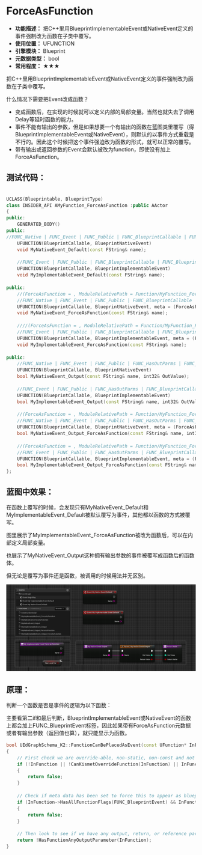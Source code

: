 ﻿# ForceAsFunction

- **功能描述：** 把C++里用BlueprintImplementableEvent或NativeEvent定义的事件强制改为函数在子类中覆写。
- **使用位置：** UFUNCTION
- **引擎模块：** Blueprint
- **元数据类型：** bool
- **常用程度：** ★★★

把C++里用BlueprintImplementableEvent或NativeEvent定义的事件强制改为函数在子类中覆写。

什么情况下需要把Event改成函数？

- 变成函数后，在实现的时候就可以定义内部的局部变量。当然也就失去了调用Delay等延时函数的能力。
- 事件不能有输出的参数，但是如果想要一个有输出的函数在蓝图类里覆写（得BlueprintImplementableEvent或NativeEvent），则默认的以事件方式重载是不行的。因此这个时候把这个事件强迫改为函数的形式，就可以正常的覆写。
- 带有输出或返回参数的Event会默认被改为function，即使没有加上ForceAsFunction。

## 测试代码：

```cpp

UCLASS(Blueprintable, BlueprintType)
class INSIDER_API AMyFunction_ForceAsFunction :public AActor
{
public:
	GENERATED_BODY()
public:
//FUNC_Native | FUNC_Event | FUNC_Public | FUNC_BlueprintCallable | FUNC_BlueprintEvent
	UFUNCTION(BlueprintCallable, BlueprintNativeEvent)
	void MyNativeEvent_Default(const FString& name);

	//FUNC_Event | FUNC_Public | FUNC_BlueprintCallable | FUNC_BlueprintEvent
	UFUNCTION(BlueprintCallable, BlueprintImplementableEvent)
	void MyImplementableEvent_Default(const FString& name);

public:
	//(ForceAsFunction = , ModuleRelativePath = Function/MyFunction_ForceAsFunction.h)
	//FUNC_Native | FUNC_Event | FUNC_Public | FUNC_BlueprintCallable | FUNC_BlueprintEvent
	UFUNCTION(BlueprintCallable, BlueprintNativeEvent, meta = (ForceAsFunction))
	void MyNativeEvent_ForceAsFunction(const FString& name);

	////(ForceAsFunction = , ModuleRelativePath = Function/MyFunction_ForceAsFunction.h)
	//FUNC_Event | FUNC_Public | FUNC_BlueprintCallable | FUNC_BlueprintEvent
	UFUNCTION(BlueprintCallable, BlueprintImplementableEvent, meta = (ForceAsFunction))
	void MyImplementableEvent_ForceAsFunction(const FString& name);

public:
	//FUNC_Native | FUNC_Event | FUNC_Public | FUNC_HasOutParms | FUNC_BlueprintCallable | FUNC_BlueprintEvent
	UFUNCTION(BlueprintCallable, BlueprintNativeEvent)
	bool MyNativeEvent_Output(const FString& name, int32& OutValue);

	//FUNC_Event | FUNC_Public | FUNC_HasOutParms | FUNC_BlueprintCallable | FUNC_BlueprintEvent
	UFUNCTION(BlueprintCallable, BlueprintImplementableEvent)
	bool MyImplementableEvent_Output(const FString& name, int32& OutValue);

	//(ForceAsFunction = , ModuleRelativePath = Function/MyFunction_ForceAsFunction.h)
	//FUNC_Native | FUNC_Event | FUNC_Public | FUNC_HasOutParms | FUNC_BlueprintCallable | FUNC_BlueprintEvent
	UFUNCTION(BlueprintCallable, BlueprintNativeEvent, meta = (ForceAsFunction))
	bool MyNativeEvent_Output_ForceAsFunction(const FString& name, int32& OutValue);

	//(ForceAsFunction = , ModuleRelativePath = Function/MyFunction_ForceAsFunction.h)
	//FUNC_Event | FUNC_Public | FUNC_HasOutParms | FUNC_BlueprintCallable | FUNC_BlueprintEvent
	UFUNCTION(BlueprintCallable, BlueprintImplementableEvent, meta = (ForceAsFunction))
	bool MyImplementableEvent_Output_ForceAsFunction(const FString& name, int32& OutValue);
};
```

## 蓝图中效果：

在函数上覆写的时候，会发现只有MyNativeEvent_Default和MyImplementableEvent_Default被默认覆写为事件，其他都以函数的方式被覆写。

图里展示了MyImplementableEvent_ForceAsFunction被改为函数后，可以在内部定义局部变量。

也展示了MyNativeEvent_Output这种拥有输出参数的事件被覆写成函数后的函数体。

但无论是覆写为事件还是函数，被调用的时候用法并无区别。

![Untitled](Meta_Blueprint_ForceAsFunction_Untitled.png)

## 原理：

判断一个函数是否是事件的逻辑为以下函数：

主要看第二if和最后判断，BlueprintImplementableEvent或NativeEvent的函数上都会加上FUNC_BlueprintEvent标签，因此如果带有ForceAsFunction元数据或者有输出参数（返回值也算），就只能显示为函数。

```cpp
bool UEdGraphSchema_K2::FunctionCanBePlacedAsEvent(const UFunction* InFunction)
{
	// First check we are override-able, non-static, non-const and not marked thread safe
	if (!InFunction || !CanKismetOverrideFunction(InFunction) || InFunction->HasAnyFunctionFlags(FUNC_Static|FUNC_Const) || FBlueprintEditorUtils::HasFunctionBlueprintThreadSafeMetaData(InFunction))
	{
		return false;
	}

	// Check if meta data has been set to force this to appear as blueprint function even if it doesn't return a value.
	if (InFunction->HasAllFunctionFlags(FUNC_BlueprintEvent) && InFunction->HasMetaData(FBlueprintMetadata::MD_ForceAsFunction))
	{
		return false;
	}

	// Then look to see if we have any output, return, or reference params
	return !HasFunctionAnyOutputParameter(InFunction);
}
```